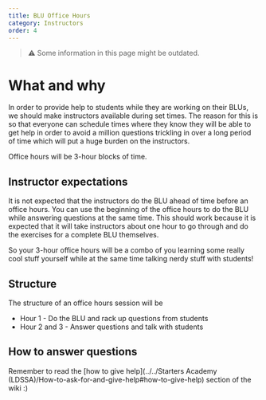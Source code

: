 ```yaml
---
title: BLU Office Hours
category: Instructors
order: 4
---
```


> ⚠️ Some information in this page might be outdated.


# What and why
 
In order to provide help to students while they are working on their BLUs, we should make instructors available during set times. The reason for this is so that everyone can schedule times where they know they will be able to get help in order to avoid a million questions trickling in over a long period of time which will put a huge burden on the instructors.

Office hours will be 3-hour blocks of time.

## Instructor expectations

It is not expected that the instructors do the BLU ahead of time before an office hours. You can use the beginning of the office hours to do the BLU while answering questions at the same time. This should work because it is expected that it will take instructors about one hour to go through and do the exercises for a complete BLU themselves.

So your 3-hour office hours will be a combo of you learning some really cool stuff yourself while at the same time talking nerdy stuff with students!

## Structure

The structure of an office hours session will be

- Hour 1 - Do the BLU and rack up questions from students
- Hour 2 and 3 - Answer questions and talk with students

## How to answer questions 
Remember to read the [how to give help](../../Starters Academy (LDSSA)/How-to-ask-for-and-give-help#how-to-give-help) section of the wiki :) 